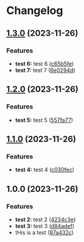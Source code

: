 # Changelog

## [1.3.0](https://github.com/thedath/react-lib-test/compare/v1.2.0...v1.3.0) (2023-11-26)


### Features

* **test 6:** test 6 ([c65b5fe](https://github.com/thedath/react-lib-test/commit/c65b5feeca4c539f6a7b71486fb0e6473b1761be))
* **test 7:** test 7 ([6e0294d](https://github.com/thedath/react-lib-test/commit/6e0294db9ab8cf7fd6b15936cc73e4ac6b312e32))

## [1.2.0](https://github.com/thedath/react-lib-test/compare/v1.1.0...v1.2.0) (2023-11-26)


### Features

* **test 5:** test 5 ([557fa77](https://github.com/thedath/react-lib-test/commit/557fa7711c367387bb4e4affb6bd900523364005))

## [1.1.0](https://github.com/thedath/react-lib-test/compare/v1.0.0...v1.1.0) (2023-11-26)


### Features

* **test 4:** test 4 ([c030fec](https://github.com/thedath/react-lib-test/commit/c030feca8fd49f4ccf92f02b0ab8e72616f67d0c))

## 1.0.0 (2023-11-26)


### Features

* **test 2:** test 2 ([4234c3e](https://github.com/thedath/react-lib-test/commit/4234c3e29d09cdf537735b4a8ca3e15d7c63ee41))
* **test 3:** test 3 ([d84adef](https://github.com/thedath/react-lib-test/commit/d84adef04c9771818111c284fbe20c50aa80f371))
* tHis is a test ([87a432c](https://github.com/thedath/react-lib-test/commit/87a432cc4e4440c2cc57f1b7bdcf439d612a0965))
